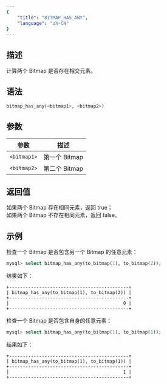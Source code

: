 ```yaml
---
{
    "title": "BITMAP_HAS_ANY",
    "language": "zh-CN"
}
---
```


## 描述

计算两个 Bitmap 是否存在相交元素。

## 语法

```sql
bitmap_has_any(<bitmap1>, <bitmap2>)
```

## 参数

| 参数        | 描述         |
|-----------|------------|
| `<bitmap1>` | 第一个 Bitmap |
| `<bitmap2>` | 第二个 Bitmap |

## 返回值

如果两个 Bitmap 存在相同元素，返回 true；  
如果两个 Bitmap 不存在相同元素，返回 false。

## 示例

检查一个 Bitmap 是否包含另一个 Bitmap 的任意元素：

```sql
mysql> select bitmap_has_any(to_bitmap(1), to_bitmap(2));
```

结果如下：

```text
+--------------------------------------------+
| bitmap_has_any(to_bitmap(1), to_bitmap(2)) |
+--------------------------------------------+
|                                          0 |
+--------------------------------------------+
```

检查一个 Bitmap 是否包含自身的任意元素：

```sql
mysql> select bitmap_has_any(to_bitmap(1), to_bitmap(1));
```

结果如下：

```text
+--------------------------------------------+
| bitmap_has_any(to_bitmap(1), to_bitmap(1)) |
+--------------------------------------------+
|                                          1 |
+--------------------------------------------+
```
